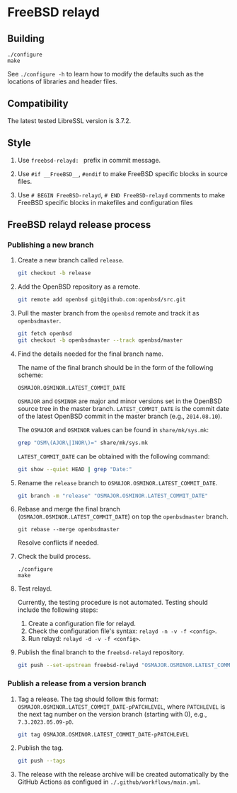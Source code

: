 # FreeBSD relayd

## Building

```
./configure
make
```

See `./configure -h` to learn how to modify the defaults such as the locations of libraries and header files.

## Compatibility

The latest tested LibreSSL version is 3.7.2.

## Style

1. Use `freebsd-relayd: ` prefix in commit message.

2. Use `#if __FreeBSD__`, `#endif` to make FreeBSD specific blocks in
   source files.

3. Use `# BEGIN FreeBSD-relayd`, `# END FreeBSD-relayd` comments to make
   FreeBSD specific blocks in makefiles and configuration files

## FreeBSD relayd release process

### Publishing a new branch

1. Create a new branch called `release`.

   ```sh
   git checkout -b release
   ```

2. Add the OpenBSD repository as a remote.

   ```sh
   git remote add openbsd git@github.com:openbsd/src.git
   ```

3. Pull the master branch from the `openbsd` remote and track it as `openbsdmaster`.

   ```sh
   git fetch openbsd
   git checkout -b openbsdmaster --track openbsd/master
   ```

4. Find the details needed for the final branch name.

   The name of the final branch should be in the form of the following scheme:

   ```
   OSMAJOR.OSMINOR.LATEST_COMMIT_DATE
   ```

   `OSMAJOR` and `OSMINOR` are major and minor versions set in the OpenBSD
   source tree in the master branch. `LATEST_COMMIT_DATE` is the commit date
   of the latest OpenBSD commit in the master branch (e.g., `2014.08.10`).

   The `OSMAJOR` and `OSMINOR` values can be found in `share/mk/sys.mk`:

   ```sh
   grep "OSM\(AJOR\|INOR\)=" share/mk/sys.mk
   ```

   `LATEST_COMMIT_DATE` can be obtained with the following command:

   ```sh
   git show --quiet HEAD | grep "Date:"
   ```

5. Rename the `release` branch to `OSMAJOR.OSMINOR.LATEST_COMMIT_DATE`.

   ```sh
   git branch -m "release" "OSMAJOR.OSMINOR.LATEST_COMMIT_DATE"
   ```

6. Rebase and merge the final branch (`OSMAJOR.OSMINOR.LATEST_COMMIT_DATE`) on
   top the `openbsdmaster` branch.

   ```
   git rebase --merge openbsdmaster
   ```

   Resolve conflicts if needed.

7. Check the build process.

   ```
   ./configure
   make
   ```

8. Test relayd.

   Currently, the testing procedure is not automated. Testing should include the
   following steps:

   1. Create a configuration file for relayd.
   2. Check the configuration file's syntax: `relayd -n -v -f <config>`.
   3. Run relayd: `relayd -d -v -f <config>`.

9. Publish the final branch to the `freebsd-relayd` repository.

   ```sh
   git push --set-upstream freebsd-relayd "OSMAJOR.OSMINOR.LATEST_COMMIT_DATE"
   ```

### Publish a release from a version branch

1. Tag a release. The tag should follow this format:
   `OSMAJOR.OSMINOR.LATEST_COMMIT_DATE-pPATCHLEVEL`, where `PATCHLEVEL` is the
   next tag number on the version branch (starting with 0),
   e.g., `7.3.2023.05.09-p0`.

   ```sh
   git tag OSMAJOR.OSMINOR.LATEST_COMMIT_DATE-pPATCHLEVEL
   ```

2. Publish the tag.

   ```sh
   git push --tags
   ```

3. The release with the release archive will be created automatically by the
   GitHub Actions as configued in `./.github/workflows/main.yml`.

